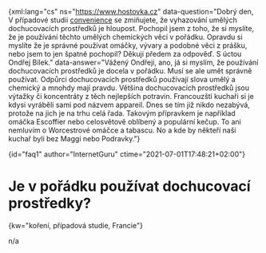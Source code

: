 
{xml:lang="cs" ns="https://www.hostovka.cz" data-question="Dobrý den, V případové studii <a href="/convenience">convenience</a> se zmiňujete, že vyhazování umělých dochucovacích prostředků je hloupost. Pochopil jsem z toho, že si myslíte, že je používání těchto umělých chemických věcí v pořádku. Opravdu si myslíte že je správné používat omáčky, vývary a podobné věci z prášku, nebo jsem to jen špatně pochopil? Děkuji předem za odpověď. S úctou Ondřej Bílek." data-answer="Vážený Ondřeji, ano, já si myslím, že používání dochucovacích prostředků je docela v pořádku. Musí se ale umět správně používat. Odpůrci dochucovacích prostředků používají slova umělý a chemický a mnohdy mají pravdu. Většina dochucovacích prostředků jsou výtažky či koncentráty z těch nejlepších potravin. Francouzští kuchaři si je kdysi vyráběli sami pod názvem appareil. Dnes se tím již nikdo nezabývá, protože na jich je na trhu celá řada. Takovým přípravkem je například omáčka Escoffier nebo celosvětově oblíbený a populární kečup. To ani nemluvím o Worcestrové omáčce a tabascu. No a kde by někteří naši kuchař byli bez Maggi nebo Podravky."}

{id="faq1" author="InternetGuru" ctime="2021-07-01T17:48:21+02:00"}

# Je v pořádku používat dochucovací prostředky?

{kw="koření, případová studie, Francie"}

n/a

